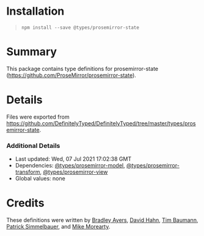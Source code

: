 # Installation
> `npm install --save @types/prosemirror-state`

# Summary
This package contains type definitions for prosemirror-state (https://github.com/ProseMirror/prosemirror-state).

# Details
Files were exported from https://github.com/DefinitelyTyped/DefinitelyTyped/tree/master/types/prosemirror-state.

### Additional Details
 * Last updated: Wed, 07 Jul 2021 17:02:38 GMT
 * Dependencies: [@types/prosemirror-model](https://npmjs.com/package/@types/prosemirror-model), [@types/prosemirror-transform](https://npmjs.com/package/@types/prosemirror-transform), [@types/prosemirror-view](https://npmjs.com/package/@types/prosemirror-view)
 * Global values: none

# Credits
These definitions were written by [Bradley Ayers](https://github.com/bradleyayers), [David Hahn](https://github.com/davidka), [Tim Baumann](https://github.com/timjb), [Patrick Simmelbauer](https://github.com/patsimm), and [Mike Morearty](https://github.com/mmorearty).
